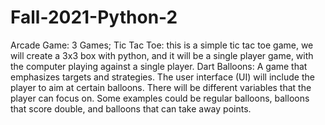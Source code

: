 # Fall-2021-Python-2

Arcade Game: 3 Games; 
Tic Tac Toe: this is a simple tic tac toe game, we will create a 3x3 box with python, and it will be a single player game, with the computer playing against a single player.
Dart Balloons: A game that emphasizes targets and strategies. The user interface (UI) will include the player to aim at certain balloons. There will be different variables that the player can focus on. Some examples could be regular balloons, balloons that score double, and balloons that can take away points.
